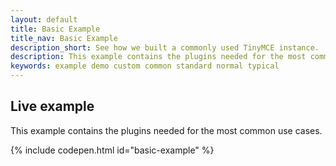 ```yaml
---
layout: default
title: Basic Example
title_nav: Basic Example
description_short: See how we built a commonly used TinyMCE instance.
description: This example contains the plugins needed for the most common use cases.
keywords: example demo custom common standard normal typical
---
```


## Live example

This example contains the plugins needed for the most common use cases.

{% include codepen.html id="basic-example" %}
